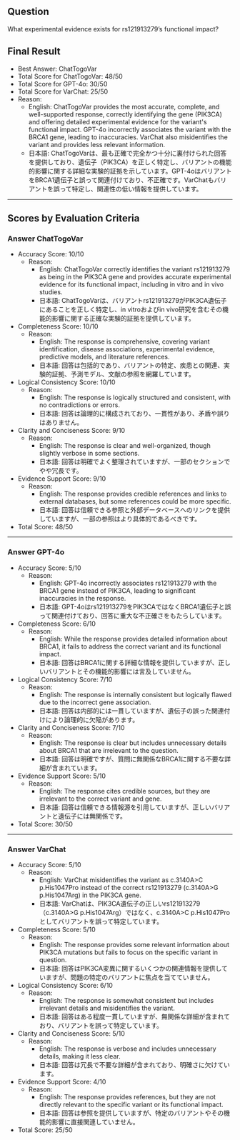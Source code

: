 ## Question

What experimental evidence exists for rs121913279’s functional impact?

## Final Result

- Best Answer: ChatTogoVar
- Total Score for ChatTogoVar: 48/50
- Total Score for GPT-4o: 30/50
- Total Score for VarChat: 25/50
- Reason:
  - English: ChatTogoVar provides the most accurate, complete, and well-supported response, correctly identifying the gene (PIK3CA) and offering detailed experimental evidence for the variant's functional impact. GPT-4o incorrectly associates the variant with the BRCA1 gene, leading to inaccuracies. VarChat also misidentifies the variant and provides less relevant information.
  - 日本語: ChatTogoVarは、最も正確で完全かつ十分に裏付けられた回答を提供しており、遺伝子（PIK3CA）を正しく特定し、バリアントの機能的影響に関する詳細な実験的証拠を示しています。GPT-4oはバリアントをBRCA1遺伝子と誤って関連付けており、不正確です。VarChatもバリアントを誤って特定し、関連性の低い情報を提供しています。

---

## Scores by Evaluation Criteria

### Answer ChatTogoVar
- Accuracy Score: 10/10
  - Reason: 
    - English: ChatTogoVar correctly identifies the variant rs121913279 as being in the PIK3CA gene and provides accurate experimental evidence for its functional impact, including in vitro and in vivo studies.
    - 日本語: ChatTogoVarは、バリアントrs121913279がPIK3CA遺伝子にあることを正しく特定し、in vitroおよびin vivo研究を含むその機能的影響に関する正確な実験的証拠を提供しています。
- Completeness Score: 10/10
  - Reason: 
    - English: The response is comprehensive, covering variant identification, disease associations, experimental evidence, predictive models, and literature references.
    - 日本語: 回答は包括的であり、バリアントの特定、疾患との関連、実験的証拠、予測モデル、文献の参照を網羅しています。
- Logical Consistency Score: 10/10
  - Reason: 
    - English: The response is logically structured and consistent, with no contradictions or errors.
    - 日本語: 回答は論理的に構成されており、一貫性があり、矛盾や誤りはありません。
- Clarity and Conciseness Score: 9/10
  - Reason: 
    - English: The response is clear and well-organized, though slightly verbose in some sections.
    - 日本語: 回答は明確でよく整理されていますが、一部のセクションでやや冗長です。
- Evidence Support Score: 9/10
  - Reason: 
    - English: The response provides credible references and links to external databases, but some references could be more specific.
    - 日本語: 回答は信頼できる参照と外部データベースへのリンクを提供していますが、一部の参照はより具体的であるべきです。
- Total Score: 48/50

---

### Answer GPT-4o
- Accuracy Score: 5/10
  - Reason: 
    - English: GPT-4o incorrectly associates rs121913279 with the BRCA1 gene instead of PIK3CA, leading to significant inaccuracies in the response.
    - 日本語: GPT-4oはrs121913279をPIK3CAではなくBRCA1遺伝子と誤って関連付けており、回答に重大な不正確さをもたらしています。
- Completeness Score: 6/10
  - Reason: 
    - English: While the response provides detailed information about BRCA1, it fails to address the correct variant and its functional impact.
    - 日本語: 回答はBRCA1に関する詳細な情報を提供していますが、正しいバリアントとその機能的影響には言及していません。
- Logical Consistency Score: 7/10
  - Reason: 
    - English: The response is internally consistent but logically flawed due to the incorrect gene association.
    - 日本語: 回答は内部的には一貫していますが、遺伝子の誤った関連付けにより論理的に欠陥があります。
- Clarity and Conciseness Score: 7/10
  - Reason: 
    - English: The response is clear but includes unnecessary details about BRCA1 that are irrelevant to the question.
    - 日本語: 回答は明確ですが、質問に無関係なBRCA1に関する不要な詳細が含まれています。
- Evidence Support Score: 5/10
  - Reason: 
    - English: The response cites credible sources, but they are irrelevant to the correct variant and gene.
    - 日本語: 回答は信頼できる情報源を引用していますが、正しいバリアントと遺伝子には無関係です。
- Total Score: 30/50

---

### Answer VarChat
- Accuracy Score: 5/10
  - Reason: 
    - English: VarChat misidentifies the variant as c.3140A>C p.His1047Pro instead of the correct rs121913279 (c.3140A>G p.His1047Arg) in the PIK3CA gene.
    - 日本語: VarChatは、PIK3CA遺伝子の正しいrs121913279（c.3140A>G p.His1047Arg）ではなく、c.3140A>C p.His1047Proとしてバリアントを誤って特定しています。
- Completeness Score: 5/10
  - Reason: 
    - English: The response provides some relevant information about PIK3CA mutations but fails to focus on the specific variant in question.
    - 日本語: 回答はPIK3CA変異に関するいくつかの関連情報を提供していますが、問題の特定のバリアントに焦点を当てていません。
- Logical Consistency Score: 6/10
  - Reason: 
    - English: The response is somewhat consistent but includes irrelevant details and misidentifies the variant.
    - 日本語: 回答はある程度一貫していますが、無関係な詳細が含まれており、バリアントを誤って特定しています。
- Clarity and Conciseness Score: 5/10
  - Reason: 
    - English: The response is verbose and includes unnecessary details, making it less clear.
    - 日本語: 回答は冗長で不要な詳細が含まれており、明確さに欠けています。
- Evidence Support Score: 4/10
  - Reason: 
    - English: The response provides references, but they are not directly relevant to the specific variant or its functional impact.
    - 日本語: 回答は参照を提供していますが、特定のバリアントやその機能的影響に直接関連していません。
- Total Score: 25/50